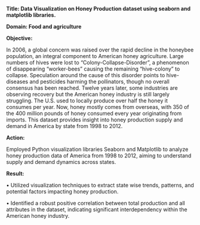 **Title: Data Visualization on Honey Production dataset using seaborn
and matplotlib libraries.**

**Domain: Food and agriculture**

**Objective:**

In 2006, a global concern was raised over the rapid decline in the honeybee population, an integral component
to American honey agriculture. Large numbers of hives were lost to “Colony-Collapse-Disorder”, a
phenomenon of disappearing “worker-bees” causing the remaining “hive-colony” to collapse. Speculation
around the cause of this disorder points to hive-diseases and pesticides harming the pollinators, though no
overall consensus has been reached. Twelve years later, some industries are observing recovery but the
American honey industry is still largely struggling. The U.S. used to locally produce over half the honey it
consumes per year. Now, honey mostly comes from overseas, with 350 of the 400 million pounds of honey
consumed every year originating from imports. This dataset provides insight into honey production supply and
demand in America by state from 1998 to 2012.

**Action:**

Employed Python visualization libraries Seaborn and Matplotlib to analyze honey production data of America from 1998 to 2012, aiming to understand supply and demand dynamics across states.

**Result:**

•	Utilized visualization techniques to extract state wise trends, patterns, and potential factors impacting honey production. 

•	Identified a robust positive correlation between total production and all attributes in the dataset, indicating significant interdependency within the American honey industry.

